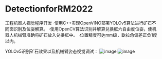 # DetectionforRM2022
工程机器人视觉程序开发
·使用C++实现OpenVINO部署YOLOv5算法进行矿石不同面识别及位姿解算。
·使用OpenCV算法识别并解算兑换框六自由度位姿，使机器人机械臂准确将矿石放入兑换框中。
·位置精度可达mm级，欧拉角偏差正负1度以内。

YOLOv5识别矿石效果以及机械臂姿态视觉调试：
![image](https://github.com/shelly-iris/DetectionforRM2022/assets/75011654/f65e56b8-fa36-47b1-bf1e-e4aec5ec29dd)
![image](https://github.com/shelly-iris/DetectionforRM2022/assets/75011654/42ff3ee2-1def-460c-8aec-7af8a3755db3)
